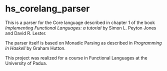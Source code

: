 # hs_corelang_parser

This is a parser for the Core language described in chapter 1 of the book *Implementing Functional Languages: a tutorial* by Simon L. Peyton Jones and David R. Lester.

The parser itself is based on Monadic Parsing as described in *Programming in Haskell* by Graham Hutton.

This project was realized for a course in Functional Languages at the University of Padua.